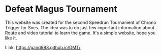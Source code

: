 # Defeat Magus Tournament
This website was created for the second Speedrun Tournament of Chrono Trigger for Snes.
The idea was to do just few important information about Route and video tutorial to learn the game. 
It's a simple website, hope you like it.

Link: https://gand988.github.io/DMT/
